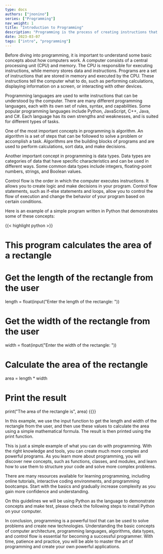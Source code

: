 ```yaml
---
type: docs
authors: ["jnonino"]
series: ["Programming"]
nav_weight: 1
title: "Introduction to Programming"
description: "Programming is the process of creating instructions that a computer can understand and execute. It is the backbone of modern technology and is used in a wide range of fields, from finance and healthcare to gaming and entertainment. Whether you are building a website, an app, or a complex piece of software, programming is at the core of it all."
date: 2023-03-07
tags: ["intro", "programming"]
---
```


Before diving into programming, it is important to understand some basic concepts about how computers work. A computer consists of a central processing unit (CPU) and memory. The CPU is responsible for executing instructions, while memory stores data and instructions. Programs are a set of instructions that are stored in memory and executed by the CPU. These instructions tell the computer what to do, such as performing calculations, displaying information on a screen, or interacting with other devices.

Programming languages are used to write instructions that can be understood by the computer. There are many different programming languages, each with its own set of rules, syntax, and capabilities. Some popular programming languages include Python, JavaScript, C++, Java, and C#. Each language has its own strengths and weaknesses, and is suited for different types of tasks.

One of the most important concepts in programming is algorithm. An algorithm is a set of steps that can be followed to solve a problem or accomplish a task. Algorithms are the building blocks of programs and are used to perform calculations, sort data, and make decisions.

Another important concept in programming is data types. Data types are categories of data that have specific characteristics and can be used in different ways. Some common data types include integers, floating-point numbers, strings, and Boolean values.

Control flow is the order in which the computer executes instructions. It allows you to create logic and make decisions in your program. Control flow statements, such as if-else statements and loops, allow you to control the flow of execution and change the behavior of your program based on certain conditions.

Here is an example of a simple program written in Python that demonstrates some of these concepts:

{{< highlight python >}}
# This program calculates the area of a rectangle

# Get the length of the rectangle from the user
length = float(input("Enter the length of the rectangle: "))

# Get the width of the rectangle from the user
width = float(input("Enter the width of the rectangle: "))

# Calculate the area of the rectangle
area = length * width

# Print the result
print("The area of the rectangle is", area)
{{</highlight >}}

In this example, we use the input function to get the length and width of the rectangle from the user, and then use these values to calculate the area using a simple mathematical formula. The result is then printed using the print function.

This is just a simple example of what you can do with programming. With the right knowledge and tools, you can create much more complex and powerful programs. As you learn more about programming, you will discover new concepts, such as functions, classes, and modules, and learn how to use them to structure your code and solve more complex problems.

There are many resources available for learning programming, including online tutorials, interactive coding environments, and programming bootcamps. Start with the basics and gradually increase complexity as you gain more confidence and understanding.

On this guidelines we will be using Python as the language to demonstrate concepts and make test, please check the following steps to install Python on your computer.

In conclusion, programming is a powerful tool that can be used to solve problems and create new technologies. Understanding the basic concepts of computer architecture, programming languages, algorithms, data types, and control flow is essential for becoming a successful programmer. With time, patience and practice, you will be able to master the art of programming and create your own powerful applications.
